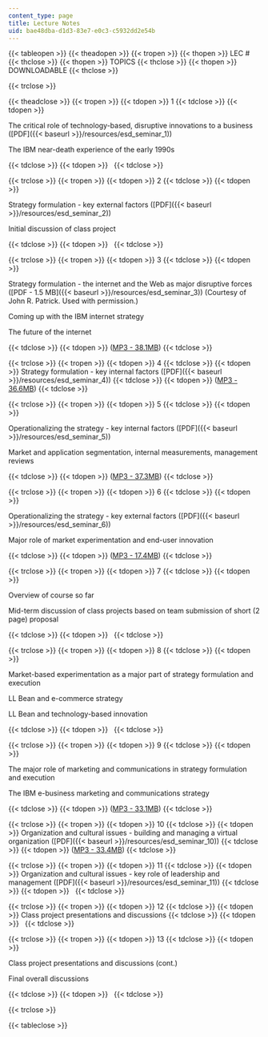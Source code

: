 ```yaml
---
content_type: page
title: Lecture Notes
uid: bae48dba-d1d3-83e7-e0c3-c5932dd2e54b
---
```


{{< tableopen >}}
{{< theadopen >}}
{{< tropen >}}
{{< thopen >}}
LEC #
{{< thclose >}}
{{< thopen >}}
TOPICS
{{< thclose >}}
{{< thopen >}}
DOWNLOADABLE
{{< thclose >}}

{{< trclose >}}

{{< theadclose >}}
{{< tropen >}}
{{< tdopen >}}
1
{{< tdclose >}}
{{< tdopen >}}


The critical role of technology-based, disruptive innovations to a business ([PDF]({{< baseurl >}}/resources/esd_seminar_1))

The IBM near-death experience of the early 1990s


{{< tdclose >}}
{{< tdopen >}}
 
{{< tdclose >}}

{{< trclose >}}
{{< tropen >}}
{{< tdopen >}}
2
{{< tdclose >}}
{{< tdopen >}}


Strategy formulation - key external factors ([PDF]({{< baseurl >}}/resources/esd_seminar_2))

Initial discussion of class project


{{< tdclose >}}
{{< tdopen >}}
 
{{< tdclose >}}

{{< trclose >}}
{{< tropen >}}
{{< tdopen >}}
3
{{< tdclose >}}
{{< tdopen >}}


Strategy formulation - the internet and the Web as major disruptive forces ([PDF - 1.5 MB]({{< baseurl >}}/resources/esd_seminar_3)) (Courtesy of John R. Patrick. Used with permission.)

Coming up with the IBM internet strategy

The future of the internet


{{< tdclose >}}
{{< tdopen >}}
([MP3 - 38.1MB](/ans7870/ESD/ESD.57/f07/lecturenotes/ocw_esd_57_2007-09-20.mp3))
{{< tdclose >}}

{{< trclose >}}
{{< tropen >}}
{{< tdopen >}}
4
{{< tdclose >}}
{{< tdopen >}}
Strategy formulation - key internal factors ([PDF]({{< baseurl >}}/resources/esd_seminar_4))
{{< tdclose >}}
{{< tdopen >}}
([MP3 - 36.6MB](/ans7870/ESD/ESD.57/f07/lecturenotes/ocw_esd_57_2007-09-27.mp3))
{{< tdclose >}}

{{< trclose >}}
{{< tropen >}}
{{< tdopen >}}
5
{{< tdclose >}}
{{< tdopen >}}


Operationalizing the strategy - key internal factors ([PDF]({{< baseurl >}}/resources/esd_seminar_5))

Market and application segmentation, internal measurements, management reviews


{{< tdclose >}}
{{< tdopen >}}
([MP3 - 37.3MB](/ans7870/ESD/ESD.57/f07/lecturenotes/ocw_esd_57_2007-10-04.mp3))
{{< tdclose >}}

{{< trclose >}}
{{< tropen >}}
{{< tdopen >}}
6
{{< tdclose >}}
{{< tdopen >}}


Operationalizing the strategy - key external factors ([PDF]({{< baseurl >}}/resources/esd_seminar_6))

Major role of market experimentation and end-user innovation


{{< tdclose >}}
{{< tdopen >}}
([MP3 - 17.4MB](/ans7870/ESD/ESD.57/f07/lecturenotes/ocw_esd_57_2007-10-11.mp3))
{{< tdclose >}}

{{< trclose >}}
{{< tropen >}}
{{< tdopen >}}
7
{{< tdclose >}}
{{< tdopen >}}


Overview of course so far

Mid-term discussion of class projects based on team submission of short (2 page) proposal


{{< tdclose >}}
{{< tdopen >}}
 
{{< tdclose >}}

{{< trclose >}}
{{< tropen >}}
{{< tdopen >}}
8
{{< tdclose >}}
{{< tdopen >}}


Market-based experimentation as a major part of strategy formulation and execution

LL Bean and e-commerce strategy

LL Bean and technology-based innovation


{{< tdclose >}}
{{< tdopen >}}
 
{{< tdclose >}}

{{< trclose >}}
{{< tropen >}}
{{< tdopen >}}
9
{{< tdclose >}}
{{< tdopen >}}


The major role of marketing and communications in strategy formulation and execution

The IBM e-business marketing and communications strategy


{{< tdclose >}}
{{< tdopen >}}
([MP3 - 33.1MB](/ans7870/ESD/ESD.57/f07/lecturenotes/ocw_esd_57_2007-11-01.mp3))
{{< tdclose >}}

{{< trclose >}}
{{< tropen >}}
{{< tdopen >}}
10
{{< tdclose >}}
{{< tdopen >}}
Organization and cultural issues - building and managing a virtual organization ([PDF]({{< baseurl >}}/resources/esd_seminar_10))
{{< tdclose >}}
{{< tdopen >}}
([MP3 - 33.4MB](/ans7870/ESD/ESD.57/f07/lecturenotes/ocw_esd_57_2007-11-08.mp3))
{{< tdclose >}}

{{< trclose >}}
{{< tropen >}}
{{< tdopen >}}
11
{{< tdclose >}}
{{< tdopen >}}
Organization and cultural issues - key role of leadership and management ([PDF]({{< baseurl >}}/resources/esd_seminar_11))
{{< tdclose >}}
{{< tdopen >}}
 
{{< tdclose >}}

{{< trclose >}}
{{< tropen >}}
{{< tdopen >}}
12
{{< tdclose >}}
{{< tdopen >}}
Class project presentations and discussions
{{< tdclose >}}
{{< tdopen >}}
 
{{< tdclose >}}

{{< trclose >}}
{{< tropen >}}
{{< tdopen >}}
13
{{< tdclose >}}
{{< tdopen >}}


Class project presentations and discussions (cont.)

Final overall discussions


{{< tdclose >}}
{{< tdopen >}}
 
{{< tdclose >}}

{{< trclose >}}

{{< tableclose >}}